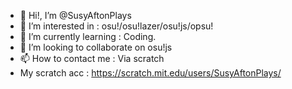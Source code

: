 - 👋 Hi!, I’m @SusyAftonPlays
- 👀 I’m interested in : osu!/osu!lazer/osu!js/opsu!
- 🌱 I’m currently learning : Coding. 
- 💞️ I’m looking to collaborate on osu!js
- 📫 How to contact me : Via scratch
- My scratch acc : https://scratch.mit.edu/users/SusyAftonPlays/
